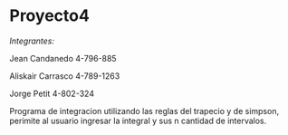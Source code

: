 # Proyecto4
_Integrantes:_

Jean Candanedo 4-796-885 

Aliskair Carrasco 4-789-1263

Jorge Petit 4-802-324

Programa de integracion utilizando las reglas del trapecio y de simpson, perimite al usuario ingresar la integral y sus n cantidad de intervalos.
